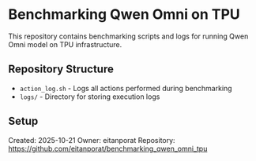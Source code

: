 # Benchmarking Qwen Omni on TPU

This repository contains benchmarking scripts and logs for running Qwen Omni model on TPU infrastructure.

## Repository Structure

- `action_log.sh` - Logs all actions performed during benchmarking
- `logs/` - Directory for storing execution logs

## Setup

Created: 2025-10-21
Owner: eitanporat
Repository: https://github.com/eitanporat/benchmarking_qwen_omni_tpu
